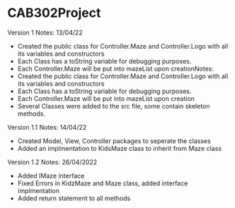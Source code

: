 # CAB302Project

Version 1 
Notes:
13/04/22
- Created the public class for Controller.Maze and Controller.Logo with all its variables and constructors
- Each Class has a toString variable for debugging purposes.
- Each Controller.Maze will be put into mazeList upon creationNotes:
- Created the public class for Controller.Maze and Controller.Logo with all its variables and constructors
- Each Class has a toString variable for debugging purposes.
- Each Controller.Maze will be put into mazeList upon creation
- Several Classes were added to the src file, some contain skeleton methods.

Version 1.1 
Notes:
14/04/22
- Created Model, View, Controller packages to seperate the classes 
- Added an implmentation to KidsMaze class to inherit from Maze class 

Version 1.2
Notes:
26/04/2022
- Added IMaze interface
- Fixed Errors in KidzMaze and Maze class, added interface implmentation 
- Added return statement to all methods
